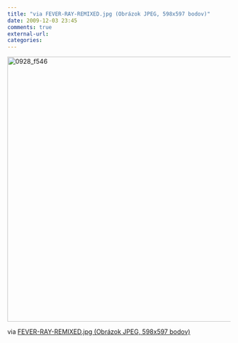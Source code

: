 ```yaml
---
title: "via FEVER-RAY-REMIXED.jpg (Obrázok JPEG, 598x597 bodov)"
date: 2009-12-03 23:45
comments: true
external-url:
categories:
---
```

[<img src="http://0.asset.soup.io/asset/0572/0928_f546.jpeg" width="598" height="597" alt="0928_f546" />][1]

via [FEVER-RAY-REMIXED.jpg (Obrázok JPEG, 598x597 bodov)][2]

  [1]: http://www.culturebully.com/wp-content/uploads/2009/07/FEVER-RAY-REMIXED.jpg
  [2]: http://www.culturebully.com/wp-content/uploads/2009/07/FEVER-RAY-REMIXED.jpg
